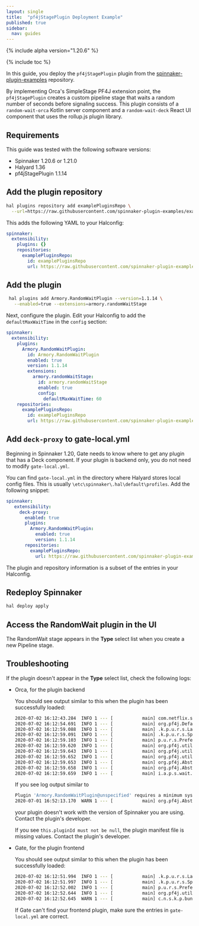 ```yaml
---
layout: single
title:  "pf4jStagePlugin Deployment Example"
published: true
sidebar:
  nav: guides
---
```


{% include alpha version="1.20.6" %}

{% include toc %}

In this guide, you deploy the `pf4jStagePlugin` plugin from the [spinnaker-plugin-examples](https://github.com/spinnaker-plugin-examples/examplePluginRepository) repository.

 By implementing Orca's SimpleStage PF4J extension point, the `pf4jStagePlugin` creates a custom pipeline stage that waits a random number of seconds before signaling success. This plugin consists of a `random-wait-orca` Kotlin server component and a `random-wait-deck` React UI component that uses the rollup.js plugin library.

## Requirements

This guide was tested with the following software versions:

* Spinnaker 1.20.6 or 1.21.0
* Halyard 1.36
* pf4jStagePlugin 1.1.14

## Add the plugin repository

```bash
hal plugins repository add examplePluginsRepo \
  --url=https://raw.githubusercontent.com/spinnaker-plugin-examples/examplePluginRepository/master/plugins.json
```

This adds the following YAML to your Halconfig:

```yaml
spinnaker:
  extensibility:
    plugins: {}
    repositories:
      examplePluginsRepo:
        id: examplePluginsRepo
        url: https://raw.githubusercontent.com/spinnaker-plugin-examples/examplePluginRepository/master/plugins.json
```

## Add the plugin

```bash
 hal plugins add Armory.RandomWaitPlugin --version=1.1.14 \
   --enabled=true --extensions=armory.randomWaitStage
 ```

Next, configure the plugin. Edit your Halconfig to add the `defaultMaxWaitTime` in the `config` section:

```yaml
spinnaker:
  extensibility:
    plugins:
      Armory.RandomWaitPlugin:
        id: Armory.RandomWaitPlugin
        enabled: true
        version: 1.1.14
        extensions:
          armory.randomWaitStage:
            id: armory.randomWaitStage
            enabled: true
            config:
              defaultMaxWaitTime: 60
    repositories:
      examplePluginsRepo:
        id: examplePluginsRepo
        url: https://raw.githubusercontent.com/spinnaker-plugin-examples/examplePluginRepository/master/plugins.json
```


## Add `deck-proxy` to gate-local.yml

Beginning in Spinnaker 1.20, Gate needs to know where to get any plugin that has a Deck component. If your plugin is backend only, you do not need to modify `gate-local.yml`.

You can find `gate-local.yml` in the directory where Halyard stores local config files. This is usually `\etc\spinnaker\.hal\default\profiles`. Add the following snippet:

```yaml
spinnaker:
   extensibility:
     deck-proxy:
       enabled: true
       plugins:
         Armory.RandomWaitPlugin:
           enabled: true
           version: 1.1.14
       repositories:
         examplePluginsRepo:
           url: https://raw.githubusercontent.com/spinnaker-plugin-examples/examplePluginRepository/master/plugins.json
```

The plugin and repository information is a subset of the entries in your Halconfig.

## Redeploy Spinnaker

```bash
hal deploy apply
```

## Access the RandomWait plugin in the UI

The RandomWait stage appears in the **Type** select list when you create a new Pipeline stage.



## Troubleshooting

If the plugin doesn't appear in the **Type** select list, check the following logs:

* Orca, for the plugin backend

  You should see output similar to this when the plugin has been successfully loaded:

  ```bash
  2020-07-02 16:12:43.284  INFO 1 --- [           main] com.netflix.spinnaker.orca.Main          : [] Starting Main v1.0.0 on spin-orca-7466444f64-cg5gd with PID 1 (/opt/orca/lib/orca-web.jar started by spinnaker in /)
  2020-07-02 16:12:54.691  INFO 1 --- [           main] org.pf4j.DefaultPluginManager            : [] PF4J version 3.2.0 in 'deployment' mode
  2020-07-02 16:12:59.088  INFO 1 --- [           main] .k.p.u.r.s.LatestPluginInfoReleaseSource : [] Latest release version '1.1.14' for plugin 'Armory.RandomWaitPlugin'
  2020-07-02 16:12:59.091  INFO 1 --- [           main] .k.p.u.r.s.SpringPluginInfoReleaseSource : [] Spring configured release version '1.1.14' for plugin 'Armory.RandomWaitPlugin'
  2020-07-02 16:12:59.103  INFO 1 --- [           main] p.u.r.s.PreferredPluginInfoReleaseSource : [] No preferred release version found for 'Armory.RandomWaitPlugin'
  2020-07-02 16:12:59.620  INFO 1 --- [           main] org.pf4j.util.FileUtils                  : [] Expanded plugin zip 'orca.zip' in 'orca'
  2020-07-02 16:12:59.643  INFO 1 --- [           main] org.pf4j.util.FileUtils                  : [] Expanded plugin zip 'Armory.RandomWaitPlugin-pf4jStagePlugin-v1.1.14.zip' in 'Armory.RandomWaitPlugin-pf4jStagePlugin-v1.1.14'
  2020-07-02 16:12:59.652  INFO 1 --- [           main] org.pf4j.util.FileUtils                  : [] Expanded plugin zip 'orca.zip' in 'orca'
  2020-07-02 16:12:59.653  INFO 1 --- [           main] org.pf4j.AbstractPluginManager           : [] Plugin 'Armory.RandomWaitPlugin@unspecified' resolved
  2020-07-02 16:12:59.658  INFO 1 --- [           main] org.pf4j.AbstractPluginManager           : [] Start plugin 'Armory.RandomWaitPlugin@unspecified'
  2020-07-02 16:12:59.659  INFO 1 --- [           main] i.a.p.s.wait.random.RandomWaitPlugin     : [] RandomWaitPlugin.start()
  ```

  If you see log output similar to

  ```bash
  Plugin 'Armory.RandomWaitPlugin@unspecified' requires a minimum system version of orca>=8.0.0, and you have 1.0.0
  2020-07-01 16:52:13.170  WARN 1 --- [           main] org.pf4j.AbstractPluginManager           : [] Plugin '/opt/orca/plugins/Armory.RandomWaitPlugin-pf4jStagePlugin-v1.1.13/orca' is invalid and it will be disabled
  ```

  your plugin doesn't work with the version of Spinnaker you are using. Contact the plugin's developer.

  If you see `this.pluginId must not be null`, the plugin manifest file is missing values. Contact the plugin's developer.

* Gate, for the plugin frontend

  You should see output similar to this when the plugin has been successfully loaded:

  ```bash
  2020-07-02 16:12:51.994  INFO 1 --- [           main] .k.p.u.r.s.LatestPluginInfoReleaseSource : Latest release version not found for plugin 'Armory.RandomWaitPlugin'
  2020-07-02 16:12:51.997  INFO 1 --- [           main] .k.p.u.r.s.SpringPluginInfoReleaseSource : Spring configured release version '1.1.14' for plugin 'Armory.RandomWaitPlugin'
  2020-07-02 16:12:52.002  INFO 1 --- [           main] p.u.r.s.PreferredPluginInfoReleaseSource : No preferred release version found for 'Armory.RandomWaitPlugin'
  2020-07-02 16:12:52.644  INFO 1 --- [           main] org.pf4j.util.FileUtils                  : Expanded plugin zip 'Armory.RandomWaitPlugin-pf4jStagePlugin-v1.1.14.zip' in 'Armory.RandomWaitPlugin-pf4jStagePlugin-v1.1.14'
  2020-07-02 16:12:52.645  WARN 1 --- [           main] c.n.s.k.p.bundle.PluginBundleExtractor   : Downloaded plugin bundle 'Armory.RandomWaitPlugin-pf4jStagePlugin-v1.1.14.zip' does not have plugin for service: gate
  ```

  If Gate can't find your frontend plugin, make sure the entries in `gate-local.yml` are correct.
